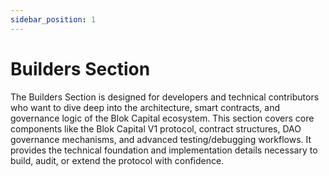 ```yaml
---
sidebar_position: 1   
---
```


# Builders Section

The Builders Section is designed for developers and technical contributors who want to dive deep into the architecture, smart contracts, and governance logic of the Blok Capital ecosystem. This section covers core components like the Blok Capital V1 protocol, contract structures, DAO governance mechanisms, and advanced testing/debugging workflows. It provides the technical foundation and implementation details necessary to build, audit, or extend the protocol with confidence.



